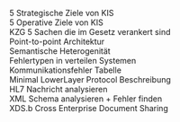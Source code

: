 5 Strategische Ziele von KIS  
5 Operative Ziele von KIS  
KZG 5 Sachen die im Gesetz verankert sind  
Point-to-point Architektur  
Semantische Heterogenität  
Fehlertypen in verteilen Systemen  
Kommunikationsfehler Tabelle  
Minimal LowerLayer Protocol Beschreibung  
HL7 Nachricht analysieren  
XML Schema analysieren + Fehler finden  
XDS.b Cross Enterprise Document Sharing